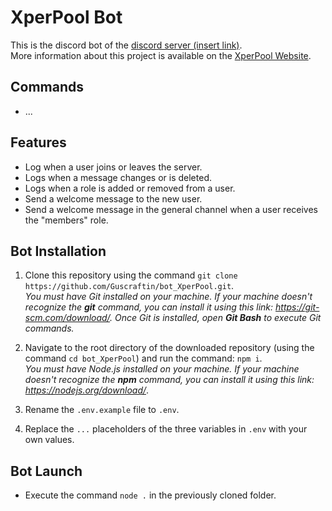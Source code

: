 # XperPool Bot

This is the discord bot of the [discord server (insert link)]().  
More information about this project is available on the [XperPool Website](https://xperpool.fr/).

## Commands
- ...

## Features

- Log when a user joins or leaves the server.
- Logs when a message changes or is deleted.
- Logs when a role is added or removed from a user. 
- Send a welcome message to the new user.
- Send a welcome message in the general channel when a user receives the "members" role.


## Bot Installation

1. Clone this repository using the command `git clone https://github.com/Guscraftin/bot_XperPool.git`.  
*You must have Git installed on your machine. If your machine doesn't recognize the **git** command, you can install it using this link: https://git-scm.com/download/. Once Git is installed, open **Git Bash** to execute Git commands.*

2. Navigate to the root directory of the downloaded repository (using the command `cd bot_XperPool`) and run the command: `npm i`.  
*You must have Node.js installed on your machine. If your machine doesn't recognize the **npm** command, you can install it using this link: https://nodejs.org/download/*.

3. Rename the `.env.example` file to `.env`.
4. Replace the `...` placeholders of the three variables in `.env` with your own values.

## Bot Launch

- Execute the command `node .` in the previously cloned folder.
